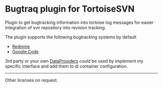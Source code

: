 # Bugtraq plugin for TortoiseSVN #

Plugin to get bugtracking information into tortoise log messages for easier integration of svn repository into revision tracking.

The plugin supports the following bugtracking systems by default
  * [Redmine](http://www.redmine.org/)
  * [Google Code](http://code.google.com)

3rd party or your own [DataProviders](http://code.google.com/p/bugtraqplugin/wiki/DataProviderImplementation) could be used by implement my specific interface and add them to di container configuration.





---

Other licenses on request.